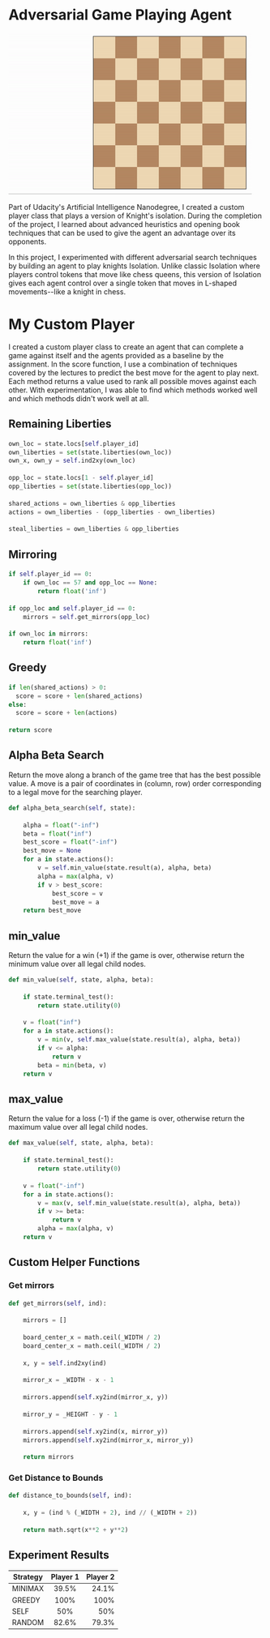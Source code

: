 # Adversarial Game Playing Agent

![Example game of isolation on a square board](viz.gif)

Part of Udacity's Artificial Intelligence Nanodegree, I created a custom player class that plays a version of Knight's isolation. During the completion of the project, I learned about advanced heuristics and opening book techniques that can be used to give the agent an advantage over its opponents. 

In this project, I experimented with different adversarial search techniques by building an agent to play knights Isolation. Unlike classic Isolation where players control tokens that move like chess queens, this version of Isolation gives each agent control over a single token that moves in L-shaped movements--like a knight in chess.

# My Custom Player
I created a custom player class to create an agent that can complete a game against itself and the agents provided as a baseline by the assignment. In the score function, I use a combination of techniques covered by the lectures to predict the best move for the agent to play next. Each method returns a value used to rank all possible moves against each other. With experimentation, I was able to find which methods worked well and which methods didn't work well at all.

## Remaining Liberties
```python
own_loc = state.locs[self.player_id]
own_liberties = set(state.liberties(own_loc))
own_x, own_y = self.ind2xy(own_loc)

opp_loc = state.locs[1 - self.player_id]
opp_liberties = set(state.liberties(opp_loc))

shared_actions = own_liberties & opp_liberties
actions = own_liberties - (opp_liberties - own_liberties)

steal_liberties = own_liberties & opp_liberties
```

## Mirroring
```python
if self.player_id == 0:
    if own_loc == 57 and opp_loc == None:
        return float('inf')

if opp_loc and self.player_id == 0: 
    mirrors = self.get_mirrors(opp_loc)
    
if own_loc in mirrors:
    return float('inf')
```
## Greedy 

```python
if len(shared_actions) > 0:
  score = score + len(shared_actions)
else:
  score = score + len(actions) 

return score
```

## Alpha Beta Search
Return the move along a branch of the game tree that has 
the best possible value.  A move is a pair of coordinates
in (column, row) order corresponding to a legal move for
the searching player.

```python    
def alpha_beta_search(self, state):
    
    alpha = float("-inf")
    beta = float("inf")
    best_score = float("-inf")
    best_move = None
    for a in state.actions():
        v = self.min_value(state.result(a), alpha, beta)
        alpha = max(alpha, v)
        if v > best_score:
            best_score = v
            best_move = a
    return best_move
```

## min_value
Return the value for a win (+1) if the game is over,
otherwise return the minimum value over all legal child
nodes.

```python
def min_value(self, state, alpha, beta):

    if state.terminal_test():
        return state.utility(0)
    
    v = float("inf")
    for a in state.actions():
        v = min(v, self.max_value(state.result(a), alpha, beta))
        if v <= alpha:
            return v
        beta = min(beta, v)
    return v
```

## max_value
Return the value for a loss (-1) if the game is over,
otherwise return the maximum value over all legal child nodes.

```python
def max_value(self, state, alpha, beta):

    if state.terminal_test():
        return state.utility(0)
    
    v = float("-inf")
    for a in state.actions():
        v = max(v, self.min_value(state.result(a), alpha, beta))
        if v >= beta:
            return v
        alpha = max(alpha, v)
    return v
```

## Custom Helper Functions

### Get mirrors
```python
def get_mirrors(self, ind):

    mirrors = []

    board_center_x = math.ceil(_WIDTH / 2)
    board_center_x = math.ceil(_WIDTH / 2)

    x, y = self.ind2xy(ind)

    mirror_x = _WIDTH - x - 1

    mirrors.append(self.xy2ind(mirror_x, y))

    mirror_y = _HEIGHT - y - 1

    mirrors.append(self.xy2ind(x, mirror_y))
    mirrors.append(self.xy2ind(mirror_x, mirror_y))

    return mirrors
```

### Get Distance to Bounds
```python
def distance_to_bounds(self, ind):

    x, y = (ind % (_WIDTH + 2), ind // (_WIDTH + 2))

    return math.sqrt(x**2 + y**2)
```

## Experiment Results

| Strategy      | Player 1      | Player 2  |
| ------------- |:-------------:| -----:|
| MINIMAX       | 39.5%         | 24.1% |
| GREEDY        | 100%          | 100%  |
| SELF          | 50%           | 50%   |
| RANDOM        | 82.6%         | 79.3% |

